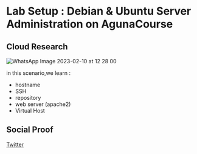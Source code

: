 
# Lab Setup : Debian & Ubuntu Server Administration on AgunaCourse 

## Cloud Research

![WhatsApp Image 2023-02-10 at 12 28 00](https://user-images.githubusercontent.com/120786669/218475597-be933e86-413a-48fc-b7f1-7a93aedd776e.jpeg)


in this scenario,we learn :
- hostname
- SSH
- repository
- web server (apache2)
- Virtual Host

## Social Proof
[Twitter](https://twitter.com/tiaradwim1306/status/1625133560545021952)
